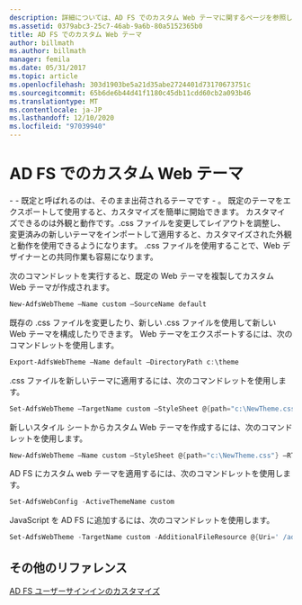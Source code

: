 ```yaml
---
description: 詳細については、AD FS でのカスタム Web テーマに関するページを参照してください。
ms.assetid: 0379abc3-25c7-46ab-9a6b-80a5152365b0
title: AD FS でのカスタム Web テーマ
author: billmath
ms.author: billmath
manager: femila
ms.date: 05/31/2017
ms.topic: article
ms.openlocfilehash: 303d1903be5a21d35abe2724401d73170673751c
ms.sourcegitcommit: 65b6de6b44d41f1180c45db11cdd60cb2a093b46
ms.translationtype: MT
ms.contentlocale: ja-JP
ms.lasthandoff: 12/10/2020
ms.locfileid: "97039940"
---
```

# <a name="custom-web-themes-in-ad-fs"></a>AD FS でのカスタム Web テーマ

\- \- 既定と呼ばれるのは、そのまま出荷されるテーマです \- 。 既定のテーマをエクスポートして使用すると、カスタマイズを簡単に開始できます。 カスタマイズできるのは外観と動作です。.css ファイルを変更してレイアウトを調整し、変更済みの新しいテーマをインポートして適用すると、カスタマイズされた外観と動作を使用できるようになります。 .css ファイルを使用することで、Web デザイナーとの共同作業も容易になります。

次のコマンドレットを実行すると、既定の Web テーマを複製してカスタム Web テーマが作成されます。

```powershell
New-AdfsWebTheme –Name custom –SourceName default
```

既存の .css ファイルを変更したり、新しい .css ファイルを使用して新しい Web テーマを構成したりできます。 Web テーマをエクスポートするには、次のコマンドレットを使用します。

```powershell
Export-AdfsWebTheme –Name default –DirectoryPath c:\theme
```

.css ファイルを新しいテーマに適用するには、次のコマンドレットを使用します。

```powershell
Set-AdfsWebTheme –TargetName custom –StyleSheet @{path="c:\NewTheme.css"}
```

新しいスタイル シートからカスタム Web テーマを作成するには、次のコマンドレットを使用します。

```powershell
New-AdfsWebTheme –Name custom –StyleSheet @{path="c:\NewTheme.css"} –RTLStyleSheetPath c:\NewRtlTheme.css
```

AD FS にカスタム web テーマを適用するには、次のコマンドレットを使用します。

```powershell
Set-AdfsWebConfig -ActiveThemeName custom
```

JavaScript を AD FS に追加するには、次のコマンドレットを使用します。

```powershell
Set-AdfsWebTheme -TargetName custom -AdditionalFileResource @{Uri=' /adfs/portal/script/onload.js';path="D:\inetpub\adfsassets\script\onload.js"}
```

## <a name="additional-references"></a>その他のリファレンス

[AD FS ユーザーサインインのカスタマイズ](AD-FS-user-sign-in-customization.md)

